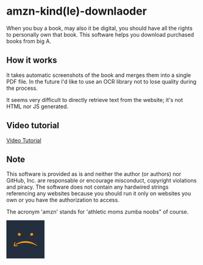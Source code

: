 # amzn-kind(le)-downlaoder
When you buy a book, may also it be digital, you should have all the rights to personally own that book. This software helps you download purchased books from big A.


## How it works
It takes automatic screenshots of the book and merges them into a single PDF file. In the future I'd like to use an OCR library not to lose quality during the process.

It seems very difficult to directly retrieve text from the website; it's not HTML nor JS generated. 

## Video tutorial
[Video Tutorial](https://www.youtube.com/watch?v=LH4JFvwnJbk)

## Note
This software is provided as is and neither the author (or authors) nor GitHub, Inc. are responsable or encourage misconduct, copyright violations and piracy.
The software does not contain any hardwired strings referencing any websites because you should run it only on websites you own or you have the authorization to access.

The acronym 'amzn' stands for 'athletic moms zumba noobs" of course.

<img src="/images/logo.png" alt="Logo" height="100" width="100"/>

